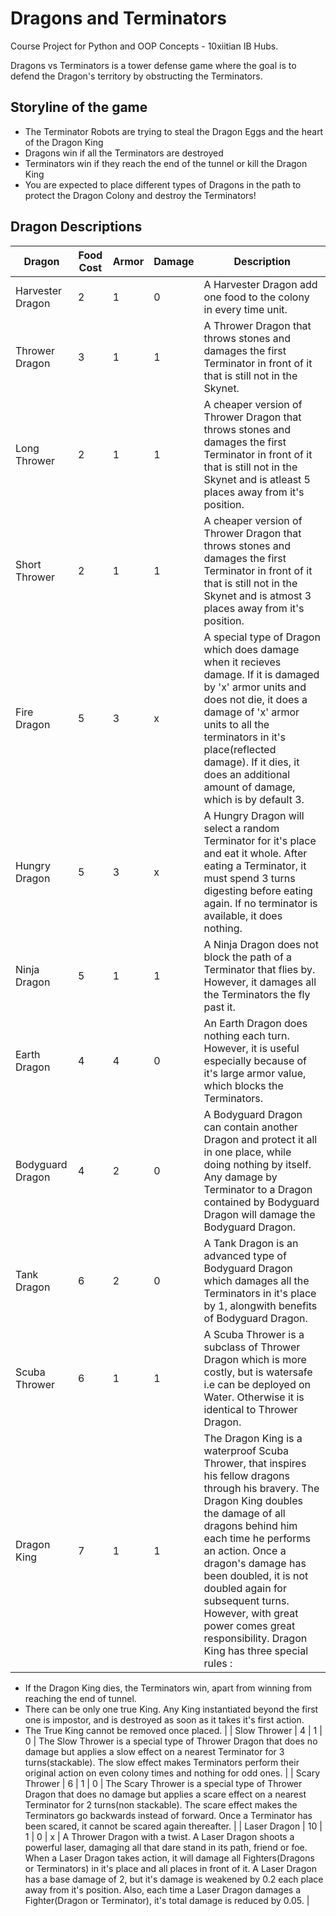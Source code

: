 # Dragons and Terminators
 Course Project for Python and OOP Concepts - 10xiitian IB Hubs.
 
 Dragons vs Terminators is a tower defense game where the goal is to defend the Dragon's territory by obstructing the Terminators.
 
 ## Storyline of the game
 - The Terminator Robots are trying to steal the Dragon Eggs and the heart of the Dragon King
 - Dragons win if all the Terminators are destroyed
 - Terminators win if they reach the end of the tunnel or kill the Dragon King
 - You are expected to place different types of Dragons in the path to protect the Dragon Colony and destroy the Terminators!
 
## Dragon Descriptions
| Dragon | Food Cost | Armor | Damage | Description |
| ------ | --------- | ----- | ------ | ----------- |
| Harvester Dragon | 2 | 1 | 0 | A Harvester Dragon add one food to the colony in every time unit. |
| Thrower Dragon | 3 | 1 | 1 | A Thrower Dragon that throws stones and damages the first Terminator in front of it that is still not in the Skynet. |
| Long Thrower | 2 | 1 | 1 | A cheaper version of Thrower Dragon that throws stones and damages the first Terminator in front of it that is still not in the Skynet and is atleast 5 places away from it's position.|
| Short Thrower | 2 | 1 | 1 | A cheaper version of Thrower Dragon that throws stones and damages the first Terminator in front of it that is still not in the Skynet and is atmost 3 places away from it's position. |
| Fire Dragon | 5 | 3 | x | A special type of Dragon which does damage when it recieves damage. If it is damaged by 'x' armor units and does not die, it does a damage of 'x' armor units to all the terminators in it's place(reflected damage). If it dies, it does an additional amount of damage, which is by default 3. |
| Hungry Dragon | 5 | 3 | x | A Hungry Dragon will select a random Terminator for it's place and eat it whole. After eating a Terminator, it must spend 3 turns digesting before eating again. If no terminator is available, it does nothing. |
| Ninja Dragon | 5 | 1 | 1 | A Ninja Dragon does not block the path of a Terminator that flies by. However, it damages all the Terminators the fly past it. |
| Earth Dragon | 4 | 4 | 0 | An Earth Dragon does nothing each turn. However, it is useful especially because of it's large armor value, which blocks the Terminators. |
| Bodyguard Dragon | 4 | 2 | 0 | A Bodyguard Dragon can contain another Dragon and protect it all in one place, while doing nothing by itself. Any damage by Terminator to a Dragon contained by Bodyguard Dragon will damage the Bodyguard Dragon. |
| Tank Dragon | 6 | 2 | 0 | A Tank Dragon is an advanced type of Bodyguard Dragon which damages all the Terminators in it's place by 1, alongwith benefits of Bodyguard Dragon. |
| Scuba Thrower | 6 | 1 | 1 | A Scuba Thrower is a subclass of Thrower Dragon which is more costly, but is watersafe i.e can be deployed on Water. Otherwise it is identical to Thrower Dragon. |
| Dragon King | 7 | 1 | 1 | The Dragon King is a waterproof Scuba Thrower, that inspires his fellow dragons through his bravery. The Dragon King doubles the damage of all dragons behind him each time he performs an action. Once a dragon's damage has been doubled, it is not doubled again for subsequent turns. However, with great power comes great responsibility. Dragon King has three special rules :
- If the Dragon King dies, the Terminators win, apart from winning from reaching the end of tunnel.
- There can be only one true King. Any King instantiated beyond the first one is impostor, and is destroyed as soon as it takes it's first action.
- The True King cannot be removed once placed. | 
| Slow Thrower | 4 | 1 | 0 | The Slow Thrower is a special type of Thrower Dragon that does no damage but applies a slow effect on a nearest Terminator for 3 turns(stackable). The slow effect makes Terminators perform their original action on even colony times and nothing for odd ones. |
| Scary Thrower | 6 | 1 | 0 | The Scary Thrower is a special type of Thrower Dragon that does no damage but applies a scare effect on a nearest Terminator for 2 turns(non stackable). The scare effect makes the Terminators go backwards instead of forward. Once a Terminator has been scared, it cannot be scared again thereafter. |
| Laser Dragon | 10 | 1 | 0 | x | A Thrower Dragon with a twist. A Laser Dragon shoots a powerful laser, damaging all that dare stand in its path, friend or foe. When a Laser Dragon takes action, it will damage all Fighters(Dragons or Terminators) in it's place and all places in front of it. A Laser Dragon has a base damage of 2, but it's damage is weakened by 0.2 each place away from it's position. Also, each time a Laser Dragon damages a Fighter(Dragon or Terminator), it's total damage is reduced by 0.05. |
